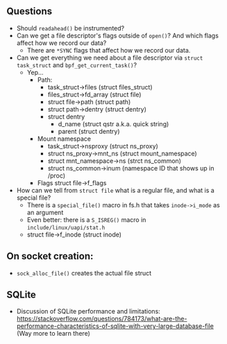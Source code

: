 ## Questions
* Should `readahead()` be instrumented?
* Can we get a file descriptor's flags outside of `open()`?  And which flags affect how we record our data?
  * There are `*SYNC` flags that affect how we record our data.
* Can we get everything we need about a file descriptor via `struct task_struct` and `bpf_get_current_task()`?
  * Yep...
    * Path:
      * task_struct->files (struct files_struct)
      * files_struct->fd_array (struct file)
      * struct file->path (struct path)
      * struct path->dentry (struct dentry)
      * struct dentry
        * d_name (struct qstr a.k.a. quick string)
        * parent (struct dentry)
    * Mount namespace
      * task_struct->nsproxy (struct ns_proxy)
      * struct ns_proxy->mnt_ns (struct mount_namespace)
      * struct mnt_namespace->ns (strct ns_common)
      * struct ns_common->inum (namespace ID that shows up in /proc)
    * Flags struct file->f_flags
* How can we tell from `struct file` what is a regular file, and what is a special file?
  * There is a `special_file()` macro in fs.h that takes `inode->i_mode` as an argument
  * Even better: there is a `S_ISREG()` macro in `include/linux/uapi/stat.h`
  * struct file->f_inode (struct inode)
## On socket creation:
* `sock_alloc_file()` creates the actual file struct 

## SQLite
* Discussion of SQLite performance and limitations: https://stackoverflow.com/questions/784173/what-are-the-performance-characteristics-of-sqlite-with-very-large-database-file
  (Way more to learn there)